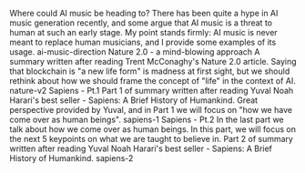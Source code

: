 Where could AI music be heading to?
There has been quite a hype in AI music generation recently, and some argue that AI music is a threat to human at such an early stage. My point stands firmly: AI music is never meant to replace human musicians, and I provide some examples of its usage.
ai-music-direction
Nature 2.0 - a mind-blowing approach
A summary written after reading Trent McConaghy's Nature 2.0 article. Saying that blockchain is "a new life form" is madness at first sight, but we should rethink about how we should frame the concept of "life" in the context of AI.
nature-v2
Sapiens - Pt.1
Part 1 of summary written after reading Yuval Noah Harari's best seller - Sapiens: A Brief History of Humankind. Great perspective provided by Yuval, and in Part 1 we will focus on "how we have come over as human beings".
sapiens-1
Sapiens - Pt.2
In the last part we talk about how we come over as human beings. In this part, we will focus on the next 5 keypoints on what we are taught to believe in. Part 2 of summary written after reading Yuval Noah Harari's best seller - Sapiens: A Brief History of Humankind.
sapiens-2
